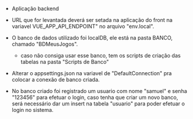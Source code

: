 

* Aplicação backend

* URL que for levantada deverá ser setada na aplicação do front na variavel VUE_APP_API_ENDPOINT" no arquivo "env.local".

* O banco de dados utilizado foi localDB, ele está na pasta BANCO, chamado "BDMeusJogos".
	- caso não consiga usar esse banco, tem os scripts de criação das tabelas na pasta "Scripts de Banco"
	
* Alterar o appsettings.json na variavel de "DefaultConnection" pra colocar a conexão de banco criada.

* No banco criado foi registrado um usuario com nome "samuel" e senha "123456" para efetuar o login, caso tenha que criar um novo banco, será necessário dar um insert na tabela "usuario" para poder efetuar o login no sistema.
